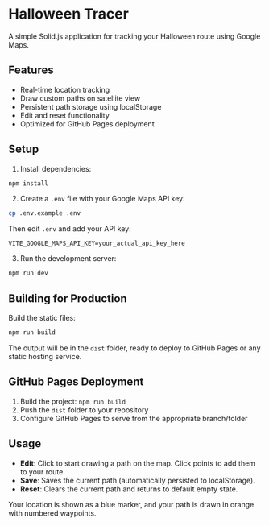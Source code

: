 # Halloween Tracer

A simple Solid.js application for tracking your Halloween route using Google Maps.

## Features

- Real-time location tracking
- Draw custom paths on satellite view
- Persistent path storage using localStorage
- Edit and reset functionality
- Optimized for GitHub Pages deployment

## Setup

1. Install dependencies:
```bash
npm install
```

2. Create a `.env` file with your Google Maps API key:
```bash
cp .env.example .env
```

Then edit `.env` and add your API key:
```
VITE_GOOGLE_MAPS_API_KEY=your_actual_api_key_here
```

3. Run the development server:
```bash
npm run dev
```

## Building for Production

Build the static files:
```bash
npm run build
```

The output will be in the `dist` folder, ready to deploy to GitHub Pages or any static hosting service.

## GitHub Pages Deployment

1. Build the project: `npm run build`
2. Push the `dist` folder to your repository
3. Configure GitHub Pages to serve from the appropriate branch/folder

## Usage

- **Edit**: Click to start drawing a path on the map. Click points to add them to your route.
- **Save**: Saves the current path (automatically persisted to localStorage).
- **Reset**: Clears the current path and returns to default empty state.

Your location is shown as a blue marker, and your path is drawn in orange with numbered waypoints.
